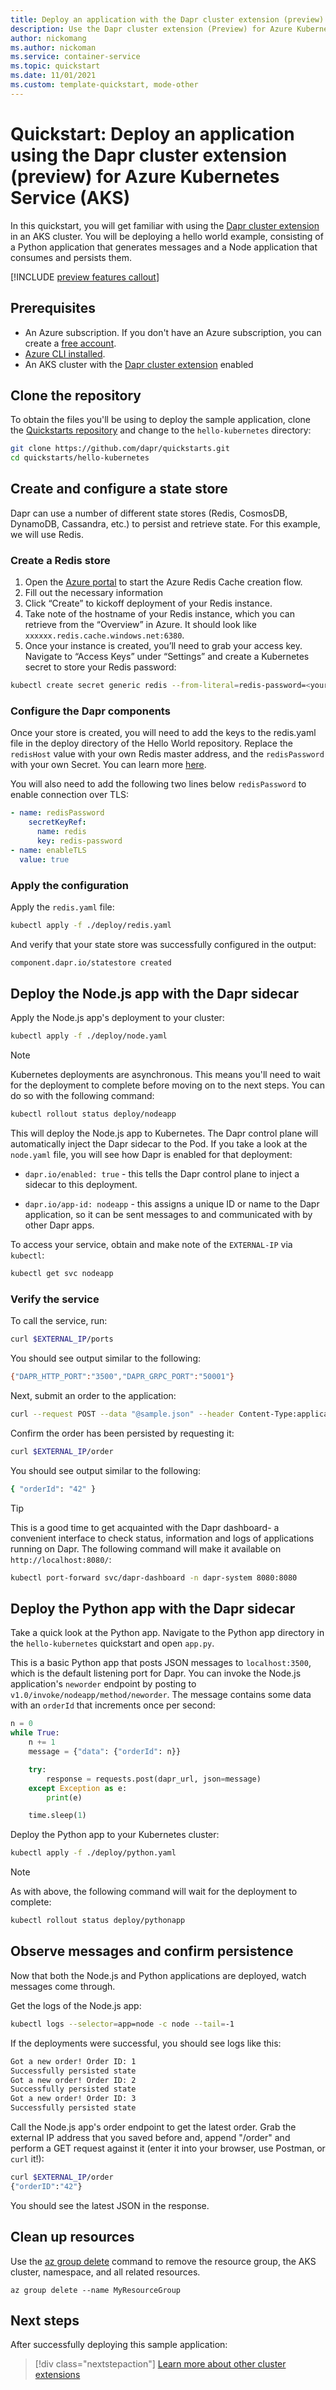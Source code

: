 ```yaml
---
title: Deploy an application with the Dapr cluster extension (preview) for Azure Kubernetes Service (AKS)
description: Use the Dapr cluster extension (Preview) for Azure Kubernetes Service (AKS) to deploy an application
author: nickomang
ms.author: nickoman
ms.service: container-service
ms.topic: quickstart
ms.date: 11/01/2021
ms.custom: template-quickstart, mode-other
---
```


# Quickstart: Deploy an application using the Dapr cluster extension (preview) for Azure Kubernetes Service (AKS)

In this quickstart, you will get familiar with using the [Dapr cluster extension][dapr-overview] in an AKS cluster. You will be deploying a hello world example, consisting of a Python application that generates messages and a Node application that consumes and persists them.

[!INCLUDE [preview features callout](./includes/preview/preview-callout.md)]

## Prerequisites

* An Azure subscription. If you don't have an Azure subscription, you can create a [free account](https://azure.microsoft.com/free).
* [Azure CLI installed](/cli/azure/install-azure-cli).
* An AKS cluster with the [Dapr cluster extension][dapr-overview] enabled

## Clone the repository

To obtain the files you'll be using to deploy the sample application, clone the [Quickstarts repository][hello-world-gh] and change to the `hello-kubernetes` directory:

```bash
git clone https://github.com/dapr/quickstarts.git
cd quickstarts/hello-kubernetes
```

## Create and configure a state store

Dapr can use a number of different state stores (Redis, CosmosDB, DynamoDB, Cassandra, etc.) to persist and retrieve state. For this example, we will use Redis.

### Create a Redis store

1. Open the [Azure portal][azure-portal-cache] to start the Azure Redis Cache creation flow.
2. Fill out the necessary information
3. Click “Create” to kickoff deployment of your Redis instance.
4. Take note of the hostname of your Redis instance, which you can retrieve from the “Overview” in Azure. It should look like `xxxxxx.redis.cache.windows.net:6380`.
5. Once your instance is created, you’ll need to grab your access key. Navigate to “Access Keys” under “Settings” and create a Kubernetes secret to store your Redis password:

```bash
kubectl create secret generic redis --from-literal=redis-password=<your-redis-password>
```

### Configure the Dapr components

Once your store is created, you will need to add the keys to the redis.yaml file in the deploy directory of the Hello World repository. Replace the `redisHost` value with your own Redis master address, and the `redisPassword` with your own Secret. You can learn more [here][dapr-component-secrets].

You will also need to add the following two lines below `redisPassword` to enable connection over TLS:

```yml
- name: redisPassword
    secretKeyRef:
      name: redis
      key: redis-password
- name: enableTLS
  value: true
```

### Apply the configuration

Apply the `redis.yaml` file:

```bash
kubectl apply -f ./deploy/redis.yaml
``` 

And verify that your state store was successfully configured in the output:

```bash
component.dapr.io/statestore created
```

## Deploy the Node.js app with the Dapr sidecar

Apply the Node.js app's deployment to your cluster:

```bash
kubectl apply -f ./deploy/node.yaml
```

> [!NOTE]
> Kubernetes deployments are asynchronous. This means you'll need to wait for the deployment to complete before moving on to the next steps. You can do so with the following command:
> ```bash
> kubectl rollout status deploy/nodeapp
> ```

This will deploy the Node.js app to Kubernetes. The Dapr control plane will automatically inject the Dapr sidecar to the Pod. If you take a look at the `node.yaml` file, you will see how Dapr is enabled for that deployment:

* `dapr.io/enabled: true` - this tells the Dapr control plane to inject a sidecar to this deployment.

* `dapr.io/app-id: nodeapp` - this assigns a unique ID or name to the Dapr application, so it can be sent messages to and communicated with by other Dapr apps.

To access your service, obtain and make note of the `EXTERNAL-IP` via `kubectl`:

```bash
kubectl get svc nodeapp
```

### Verify the service

To call the service, run:

```bash
curl $EXTERNAL_IP/ports
```

You should see output similar to the following:

```bash
{"DAPR_HTTP_PORT":"3500","DAPR_GRPC_PORT":"50001"}
```

Next, submit an order to the application:

```bash
curl --request POST --data "@sample.json" --header Content-Type:application/json $EXTERNAL_IP/neworder
```

Confirm the order has been persisted by requesting it:

```bash
curl $EXTERNAL_IP/order
```

You should see output similar to the following:

```bash
{ "orderId": "42" }
```

> [!TIP]
> This is a good time to get acquainted with the Dapr dashboard- a convenient interface to check status, information and logs of applications running on Dapr. The following command will make it available on `http://localhost:8080/`:
> ```bash
> kubectl port-forward svc/dapr-dashboard -n dapr-system 8080:8080
> ```

## Deploy the Python app with the Dapr sidecar

Take a quick look at the Python app. Navigate to the Python app directory in the `hello-kubernetes` quickstart and open `app.py`.

This is a basic Python app that posts JSON messages to `localhost:3500`, which is the default listening port for Dapr. You can invoke the Node.js application's `neworder` endpoint by posting to `v1.0/invoke/nodeapp/method/neworder`. The message contains some data with an `orderId` that increments once per second:

```python
n = 0
while True:
    n += 1
    message = {"data": {"orderId": n}}

    try:
        response = requests.post(dapr_url, json=message)
    except Exception as e:
        print(e)

    time.sleep(1)
```

Deploy the Python app to your Kubernetes cluster:

```bash
kubectl apply -f ./deploy/python.yaml
```

> [!NOTE]
> As with above, the following command will wait for the deployment to complete:
> ```bash
> kubectl rollout status deploy/pythonapp
> ```

## Observe messages and confirm persistence

Now that both the Node.js and Python applications are deployed, watch messages come through.

Get the logs of the Node.js app:

```bash
kubectl logs --selector=app=node -c node --tail=-1
```

If the deployments were successful, you should see logs like this:

```bash
Got a new order! Order ID: 1
Successfully persisted state
Got a new order! Order ID: 2
Successfully persisted state
Got a new order! Order ID: 3
Successfully persisted state
```

Call the Node.js app's order endpoint to get the latest order. Grab the external IP address that you saved before and, append "/order" and perform a GET request against it (enter it into your browser, use Postman, or `curl` it!):

```bash
curl $EXTERNAL_IP/order
{"orderID":"42"}
```

You should see the latest JSON in the response.

## Clean up resources

Use the [az group delete][az-group-delete] command to remove the resource group, the AKS cluster, namespace, and all related resources.

```azurecli-interactive
az group delete --name MyResourceGroup
```

## Next steps

After successfully deploying this sample application:
> [!div class="nextstepaction"]
> [Learn more about other cluster extensions][cluster-extensions]

<!-- LINKS -->
<!-- INTERNAL -->
[cluster-extensions]: ./cluster-extensions.md
[dapr-overview]: ./dapr.md
[az-group-delete]: /cli/azure/group#az_group_delete

<!-- EXTERNAL -->
[hello-world-gh]: https://github.com/dapr/quickstarts/tree/v1.4.0/hello-kubernetes
[azure-portal-cache]: https://ms.portal.azure.com/#create/Microsoft.Cache
[dapr-component-secrets]: https://docs.dapr.io/operations/components/component-secrets/
